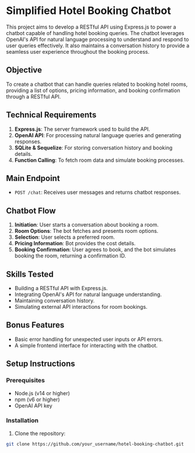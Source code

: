 # Simplified Hotel Booking Chatbot

This project aims to develop a RESTful API using Express.js to power a chatbot capable of handling hotel booking queries. The chatbot leverages OpenAI's API for natural language processing to understand and respond to user queries effectively. It also maintains a conversation history to provide a seamless user experience throughout the booking process.

## Objective

To create a chatbot that can handle queries related to booking hotel rooms, providing a list of options, pricing information, and booking confirmation through a RESTful API.

## Technical Requirements

1. **Express.js**: The server framework used to build the API.
2. **OpenAI API**: For processing natural language queries and generating responses.
3. **SQLite & Sequelize**: For storing conversation history and booking details.
4. **Function Calling**: To fetch room data and simulate booking processes.

## Main Endpoint

- `POST /chat`: Receives user messages and returns chatbot responses.

## Chatbot Flow

1. **Initiation**: User starts a conversation about booking a room.
2. **Room Options**: The bot fetches and presents room options.
3. **Selection**: User selects a preferred room.
4. **Pricing Information**: Bot provides the cost details.
5. **Booking Confirmation**: User agrees to book, and the bot simulates booking the room, returning a confirmation ID.

## Skills Tested

- Building a RESTful API with Express.js.
- Integrating OpenAI's API for natural language understanding.
- Maintaining conversation history.
- Simulating external API interactions for room bookings.

## Bonus Features

- Basic error handling for unexpected user inputs or API errors.
- A simple frontend interface for interacting with the chatbot.

## Setup Instructions

### Prerequisites

- Node.js (v14 or higher)
- npm (v6 or higher)
- OpenAI API key

### Installation

1. Clone the repository:

```bash
git clone https://github.com/your_username/hotel-booking-chatbot.git

